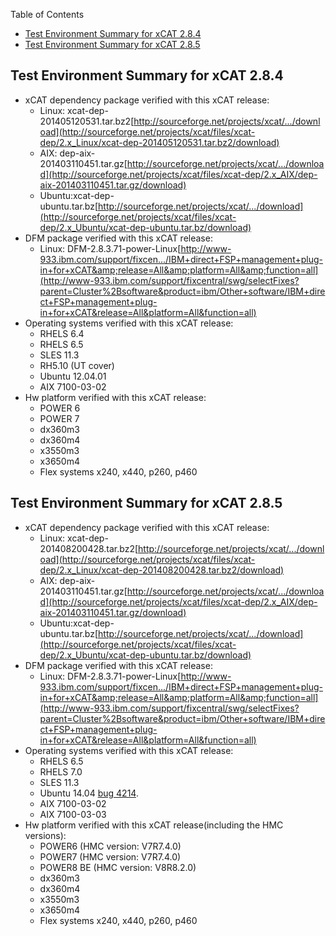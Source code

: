 <!-- START doctoc generated TOC please keep comment here to allow auto update -->
<!-- DON'T EDIT THIS SECTION, INSTEAD RE-RUN doctoc TO UPDATE -->
Table of Contents

- [Test Environment Summary for xCAT 2.8.4](#test-environment-summary-for-xcat-284)
- [Test Environment Summary for xCAT 2.8.5](#test-environment-summary-for-xcat-285)

<!-- END doctoc generated TOC please keep comment here to allow auto update -->

## Test Environment Summary for xCAT 2.8.4

  * xCAT dependency package verified with this xCAT release: 
    * Linux: xcat-dep-201405120531.tar.bz2[http://sourceforge.net/projects/xcat/.../download](http://sourceforge.net/projects/xcat/files/xcat-dep/2.x_Linux/xcat-dep-201405120531.tar.bz2/download)
    * AIX: dep-aix-201403110451.tar.gz[http://sourceforge.net/projects/xcat/.../download](http://sourceforge.net/projects/xcat/files/xcat-dep/2.x_AIX/dep-aix-201403110451.tar.gz/download)
    * Ubuntu:xcat-dep-ubuntu.tar.bz[http://sourceforge.net/projects/xcat/.../download](http://sourceforge.net/projects/xcat/files/xcat-dep/2.x_Ubuntu/xcat-dep-ubuntu.tar.bz/download)
  * DFM package verified with this xCAT release: 
    * Linux: DFM-2.8.3.71-power-Linux[http://www-933.ibm.com/support/fixcen.../IBM+direct+FSP+management+plug-in+for+xCAT&amp;release=All&amp;platform=All&amp;function=all](http://www-933.ibm.com/support/fixcentral/swg/selectFixes?parent=Cluster%2Bsoftware&product=ibm/Other+software/IBM+direct+FSP+management+plug-in+for+xCAT&release=All&platform=All&function=all)
  * Operating systems verified with this xCAT release: 
    * RHELS 6.4 
    * RHELS 6.5 
    * SLES 11.3 
    * RH5.10 (UT cover) 
    * Ubuntu 12.04.01 
    * AIX 7100-03-02 
  * Hw platform verified with this xCAT release: 
    * POWER 6
    * POWER 7
    * dx360m3 
    * dx360m4 
    * x3550m3 
    * x3650m4 
    * Flex systems x240, x440, p260, p460  

## Test Environment Summary for xCAT 2.8.5

  * xCAT dependency package verified with this xCAT release: 
    * Linux: xcat-dep-201408200428.tar.bz2[http://sourceforge.net/projects/xcat/.../download](http://sourceforge.net/projects/xcat/files/xcat-dep/2.x_Linux/xcat-dep-201408200428.tar.bz2/download)
    * AIX: dep-aix-201403110451.tar.gz[http://sourceforge.net/projects/xcat/.../download](http://sourceforge.net/projects/xcat/files/xcat-dep/2.x_AIX/dep-aix-201403110451.tar.gz/download)
    * Ubuntu:xcat-dep-ubuntu.tar.bz[http://sourceforge.net/projects/xcat/.../download](http://sourceforge.net/projects/xcat/files/xcat-dep/2.x_Ubuntu/xcat-dep-ubuntu.tar.bz/download)
  * DFM package verified with this xCAT release: 
    * Linux: DFM-2.8.3.71-power-Linux[http://www-933.ibm.com/support/fixcen.../IBM+direct+FSP+management+plug-in+for+xCAT&amp;release=All&amp;platform=All&amp;function=all](http://www-933.ibm.com/support/fixcentral/swg/selectFixes?parent=Cluster%2Bsoftware&product=ibm/Other+software/IBM+direct+FSP+management+plug-in+for+xCAT&release=All&platform=All&function=all)
  * Operating systems verified with this xCAT release: 
    * RHELS 6.5 
    * RHELS 7.0 
    * SLES 11.3 
    * Ubuntu 14.04  [bug  4214](https://sourceforge.net/p/xcat/bugs/4214/). 
    * AIX 7100-03-02
    * AIX 7100-03-03
  * Hw platform verified with this xCAT release(including the HMC versions):  
    * POWER6 (HMC version: V7R7.4.0)
    * POWER7 (HMC version: V7R7.4.0)
    * POWER8 BE (HMC version: V8R8.2.0)
    * dx360m3 
    * dx360m4 
    * x3550m3 
    * x3650m4 
    * Flex systems x240, x440, p260, p460 
